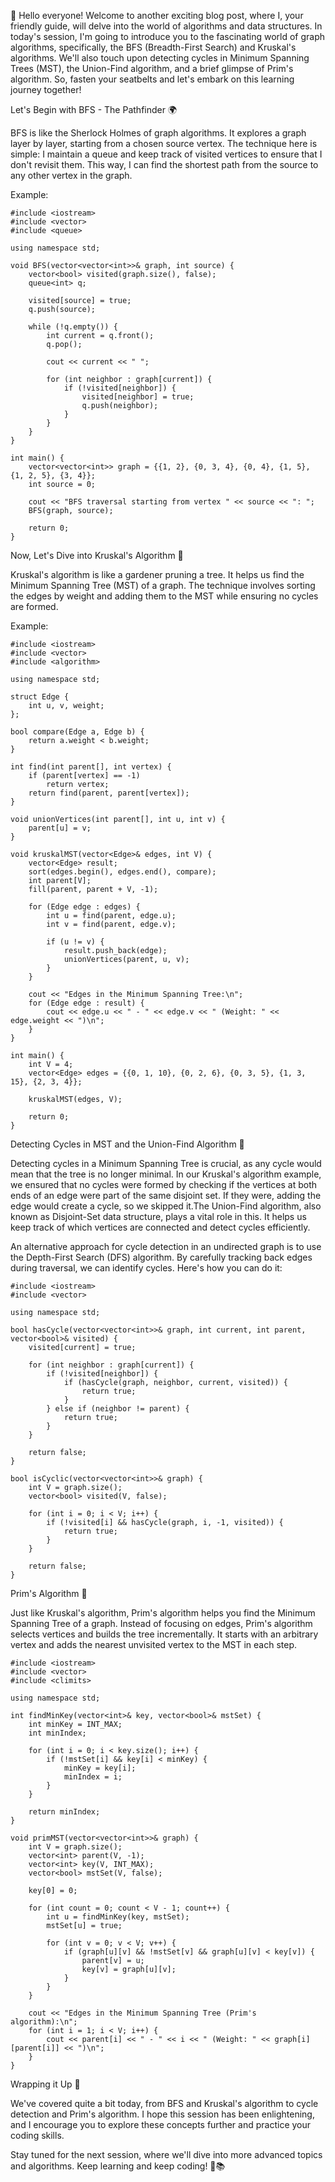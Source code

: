 👋 Hello everyone! Welcome to another exciting blog post, where I, your friendly guide, will delve into the world of algorithms and data structures. In today's session, I'm going to introduce you to the fascinating world of graph algorithms, specifically, the BFS (Breadth-First Search) and Kruskal's algorithms. We'll also touch upon detecting cycles in Minimum Spanning Trees (MST), the Union-Find algorithm, and a brief glimpse of Prim's algorithm. So, fasten your seatbelts and let's embark on this learning journey together!

Let's Begin with BFS - The Pathfinder 🌍

BFS is like the Sherlock Holmes of graph algorithms. It explores a graph layer by layer, starting from a chosen source vertex. The technique here is simple: I maintain a queue and keep track of visited vertices to ensure that I don't revisit them. This way, I can find the shortest path from the source to any other vertex in the graph.

Example:
```
#include <iostream>
#include <vector>
#include <queue>

using namespace std;

void BFS(vector<vector<int>>& graph, int source) {
    vector<bool> visited(graph.size(), false);
    queue<int> q;

    visited[source] = true;
    q.push(source);

    while (!q.empty()) {
        int current = q.front();
        q.pop();

        cout << current << " ";

        for (int neighbor : graph[current]) {
            if (!visited[neighbor]) {
                visited[neighbor] = true;
                q.push(neighbor);
            }
        }
    }
}

int main() {
    vector<vector<int>> graph = {{1, 2}, {0, 3, 4}, {0, 4}, {1, 5}, {1, 2, 5}, {3, 4}};
    int source = 0;

    cout << "BFS traversal starting from vertex " << source << ": ";
    BFS(graph, source);

    return 0;
}
```
Now, Let's Dive into Kruskal's Algorithm 🌲

Kruskal's algorithm is like a gardener pruning a tree. It helps us find the Minimum Spanning Tree (MST) of a graph. The technique involves sorting the edges by weight and adding them to the MST while ensuring no cycles are formed.

Example:
```
#include <iostream>
#include <vector>
#include <algorithm>

using namespace std;

struct Edge {
    int u, v, weight;
};

bool compare(Edge a, Edge b) {
    return a.weight < b.weight;
}

int find(int parent[], int vertex) {
    if (parent[vertex] == -1)
        return vertex;
    return find(parent, parent[vertex]);
}

void unionVertices(int parent[], int u, int v) {
    parent[u] = v;
}

void kruskalMST(vector<Edge>& edges, int V) {
    vector<Edge> result;
    sort(edges.begin(), edges.end(), compare);
    int parent[V];
    fill(parent, parent + V, -1);

    for (Edge edge : edges) {
        int u = find(parent, edge.u);
        int v = find(parent, edge.v);

        if (u != v) {
            result.push_back(edge);
            unionVertices(parent, u, v);
        }
    }

    cout << "Edges in the Minimum Spanning Tree:\n";
    for (Edge edge : result) {
        cout << edge.u << " - " << edge.v << " (Weight: " << edge.weight << ")\n";
    }
}

int main() {
    int V = 4;
    vector<Edge> edges = {{0, 1, 10}, {0, 2, 6}, {0, 3, 5}, {1, 3, 15}, {2, 3, 4}};

    kruskalMST(edges, V);

    return 0;
}
```
Detecting Cycles in MST and the Union-Find Algorithm 🔄

Detecting cycles in a Minimum Spanning Tree is crucial, as any cycle would mean that the tree is no longer minimal. In our Kruskal's algorithm example, we ensured that no cycles were formed by checking if the vertices at both ends of an edge were part of the same disjoint set. If they were, adding the edge would create a cycle, so we skipped it.The Union-Find algorithm, also known as Disjoint-Set data structure, plays a vital role in this. It helps us keep track of which vertices are connected and detect cycles efficiently.

An alternative approach for cycle detection in an undirected graph is to use the Depth-First Search (DFS) algorithm. By carefully tracking back edges during traversal, we can identify cycles. Here's how you can do it:
```
#include <iostream>
#include <vector>

using namespace std;

bool hasCycle(vector<vector<int>>& graph, int current, int parent, vector<bool>& visited) {
    visited[current] = true;

    for (int neighbor : graph[current]) {
        if (!visited[neighbor]) {
            if (hasCycle(graph, neighbor, current, visited)) {
                return true;
            }
        } else if (neighbor != parent) {
            return true;
        }
    }

    return false;
}

bool isCyclic(vector<vector<int>>& graph) {
    int V = graph.size();
    vector<bool> visited(V, false);

    for (int i = 0; i < V; i++) {
        if (!visited[i] && hasCycle(graph, i, -1, visited)) {
            return true;
        }
    }

    return false;
}
```
Prim's Algorithm 🌳

Just like Kruskal's algorithm, Prim's algorithm helps you find the Minimum Spanning Tree of a graph. Instead of focusing on edges, Prim's algorithm selects vertices and builds the tree incrementally. It starts with an arbitrary vertex and adds the nearest unvisited vertex to the MST in each step.
```
#include <iostream>
#include <vector>
#include <climits>

using namespace std;

int findMinKey(vector<int>& key, vector<bool>& mstSet) {
    int minKey = INT_MAX;
    int minIndex;

    for (int i = 0; i < key.size(); i++) {
        if (!mstSet[i] && key[i] < minKey) {
            minKey = key[i];
            minIndex = i;
        }
    }

    return minIndex;
}

void primMST(vector<vector<int>>& graph) {
    int V = graph.size();
    vector<int> parent(V, -1);
    vector<int> key(V, INT_MAX);
    vector<bool> mstSet(V, false);

    key[0] = 0;

    for (int count = 0; count < V - 1; count++) {
        int u = findMinKey(key, mstSet);
        mstSet[u] = true;

        for (int v = 0; v < V; v++) {
            if (graph[u][v] && !mstSet[v] && graph[u][v] < key[v]) {
                parent[v] = u;
                key[v] = graph[u][v];
            }
        }
    }

    cout << "Edges in the Minimum Spanning Tree (Prim's algorithm):\n";
    for (int i = 1; i < V; i++) {
        cout << parent[i] << " - " << i << " (Weight: " << graph[i][parent[i]] << ")\n";
    }
}
```
Wrapping it Up 🎉

We've covered quite a bit today, from BFS and Kruskal's algorithm to cycle detection and Prim's algorithm. I hope this session has been enlightening, and I encourage you to explore these concepts further and practice your coding skills.

Stay tuned for the next session, where we'll dive into more advanced topics and algorithms. Keep learning and keep coding! 🚀📚
